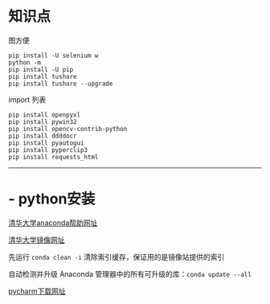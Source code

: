 # 知识点

图方便 
```
pip install -U selenium w
python -m
pip install -U pip
pip install tushare
pip install tushare --upgrade
```
import 列表
```
pip install openpyxl
pip install pywin32
pip install opencv-contrib-python
pip install ddddocr
pip install pyautogui
pip install pyperclip3
pip install requests_html

```
---
# - python安装

[清华大学anaconda帮助网址](https://mirrors.tuna.tsinghua.edu.cn/help/anaconda/)

[清华大学镜像网址](https://mirrors.tuna.tsinghua.edu.cn/anaconda/archive/?C=M&O=D)

先运行 `conda clean -i` 清除索引缓存，保证用的是镜像站提供的索引

自动检测并升级 Anaconda 管理器中的所有可升级的库：`conda update --all`

[pycharm下载网址](https://www.jetbrains.com/zh-cn/pycharm/download/#section=windows)